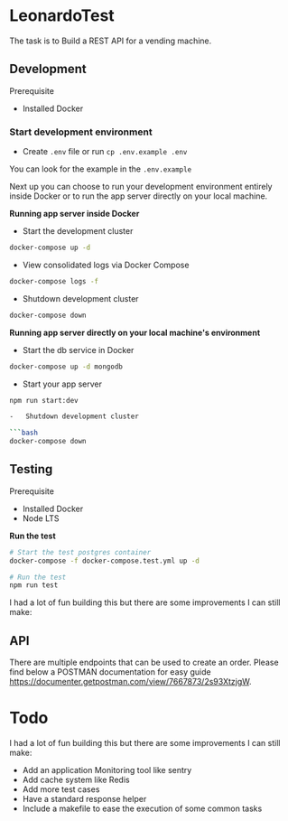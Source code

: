 
# LeonardoTest

The task is to Build a REST API for a vending machine.

## Development

Prerequisite

-   Installed Docker

### Start development environment

-   Create `.env` file or run `cp .env.example .env`

You can look for the example in the `.env.example` 

Next up you can choose to run your development environment entirely inside Docker or to run the app server directly on your local machine.

**Running app server inside Docker**

-   Start the development cluster

```bash
docker-compose up -d
```

-   View consolidated logs via Docker Compose

```bash
docker-compose logs -f
```
-   Shutdown development cluster

```bash
docker-compose down
```

**Running app server directly on your local machine's environment**

-   Start the db service in Docker

```bash
docker-compose up -d mongodb
```

-   Start your app server

```bash
npm run start:dev

-   Shutdown development cluster

```bash
docker-compose down
```

## Testing

Prerequisite

-   Installed Docker
-   Node LTS

**Run the test**

```bash
# Start the test postgres container
docker-compose -f docker-compose.test.yml up -d

# Run the test
npm run test
```

I had a lot of fun building this but there are some improvements I can still make:

## API

There are multiple endpoints that can be used to create an order. Please find below a POSTMAN documentation for easy guide <a href="https://documenter.getpostman.com/view/7667873/2s93XtzjgW">https://documenter.getpostman.com/view/7667873/2s93XtzjgW</a>.

# Todo

I had a lot of fun building this but there are some improvements I can still make:

- Add an application Monitoring tool like sentry
- Add cache system like Redis
- Add more test cases
- Have a standard response helper
- Include a makefile to ease the execution of some common tasks